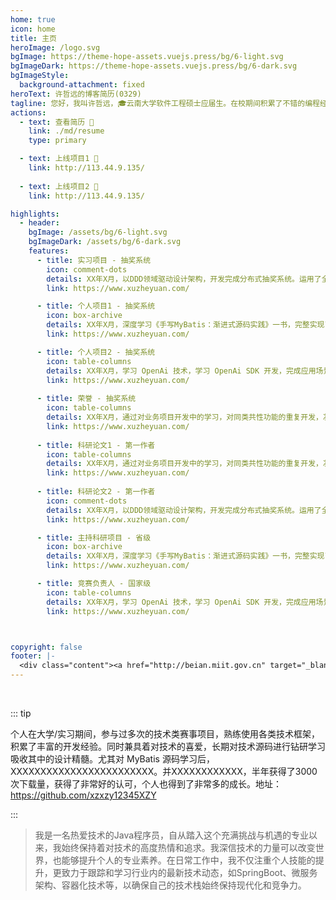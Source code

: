```yaml
---
home: true
icon: home
title: 主页
heroImage: /logo.svg
bgImage: https://theme-hope-assets.vuejs.press/bg/6-light.svg
bgImageDark: https://theme-hope-assets.vuejs.press/bg/6-dark.svg
bgImageStyle:
  background-attachment: fixed
heroText: 许哲远的博客简历(0329)
tagline: 您好，我叫许哲远，🎓云南大学软件工程硕士应届生。在校期间积累了不错的编程经验，可熟练运用主流Java后端技术栈，独立开发项目。
actions:
  - text: 查看简历 👣
    link: ./md/resume
    type: primary

  - text: 上线项目1 💐
    link: http://113.44.9.135/
    
  - text: 上线项目2 💐
    link: http://113.44.9.135/

highlights:
  - header: 
    bgImage: /assets/bg/6-light.svg
    bgImageDark: /assets/bg/6-dark.svg
    features:
      - title: 实习项目 - 抽奖系统
        icon: comment-dots
        details: XX年X月，以DDD领域驱动设计架构，开发完成分布式抽奖系统。运用了全面的分布式技术栈。
        link: https://www.xuzheyuan.com/

      - title: 个人项目1 - 抽奖系统
        icon: box-archive
        details: XX年X月，深度学习《手写MyBatis：渐进式源码实践》一书，完整实现了一个 MyBatis ORM 框架。
        link: https://www.xuzheyuan.com/

      - title: 个人项目2 - 抽奖系统
        icon: table-columns
        details: XX年X月，学习 OpenAi 技术，学习 OpenAi SDK 开发，完成应用场景的对接使用「涵盖支付对接」。
        link: https://www.xuzheyuan.com/
        
      - title: 荣誉 - 抽奖系统
        icon: table-columns
        details: XX年X月，通过对业务项目开发中的学习，对同类共性功能的重复开发，凝练成通用的服务治理组件。
        link: https://www.xuzheyuan.com/
        
      - title: 科研论文1 - 第一作者
        icon: table-columns
        details: XX年X月，通过对业务项目开发中的学习，对同类共性功能的重复开发，凝练成通用的服务治理组件。
        link: https://www.xuzheyuan.com/
        
      - title: 科研论文2 - 第一作者
        icon: comment-dots
        details: XX年X月，以DDD领域驱动设计架构，开发完成分布式抽奖系统。运用了全面的分布式技术栈。
        link: https://www.xuzheyuan.com/

      - title: 主持科研项目 - 省级
        icon: box-archive
        details: XX年X月，深度学习《手写MyBatis：渐进式源码实践》一书，完整实现了一个 MyBatis ORM 框架。
        link: https://www.xuzheyuan.com/

      - title: 竞赛负责人 - 国家级
        icon: table-columns
        details: XX年X月，学习 OpenAi 技术，学习 OpenAi SDK 开发，完成应用场景的对接使用「涵盖支付对接」。
        link: https://www.xuzheyuan.com/



copyright: false
footer: |-
  <div class="content"><a href="http://beian.miit.gov.cn" target="_blank">鄂ICP备2025103836号</a> | <a target="_blank" href="http://www.beian.gov.cn/portal/registerSystemInfo?recordcode=11030102010881" style="display:inline-block;text-decoration:none;height:20px;line-height:20px;"><img src="https://bugstack.cn/assets/images/beian.png" style="float:left;"><p style="float:left;height:20px;line-height:20px;margin-top:5px; color:#939393;">京公网安备 11030102011690号</p></a> |  MIT 协议, 版权所有 © 2025 许哲远，All rights reserved.</div>
---
```


<br/>

::: tip

个人在大学/实习期间，参与过多次的技术类赛事项目，熟练使用各类技术框架，积累了丰富的开发经验。同时兼具着对技术的喜爱，长期对技术源码进行钻研学习吸收其中的设计精髓。尤其对 MyBatis 源码学习后，XXXXXXXXXXXXXXXXXXXXXXXX。并XXXXXXXXXXXX，半年获得了3000次下载量，获得了非常好的认可，个人也得到了非常多的成长。地址：https://github.com/xzxzy12345XZY

:::

>我是一名热爱技术的Java程序员，自从踏入这个充满挑战与机遇的专业以来，我始终保持着对技术的高度热情和追求。我深信技术的力量可以改变世界，也能够提升个人的专业素养。在日常工作中，我不仅注重个人技能的提升，更致力于跟踪和学习行业内的最新技术动态，如SpringBoot、微服务架构、容器化技术等，以确保自己的技术栈始终保持现代化和竞争力。